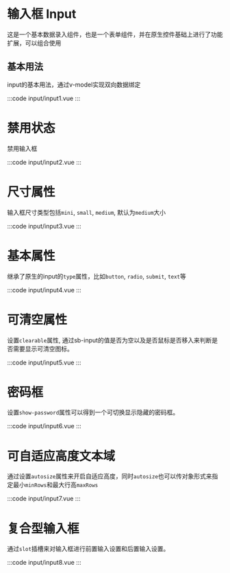 # 输入框 Input
这是一个基本数据录入组件，也是一个表单组件，并在原生控件基础上进行了功能扩展，可以组合使用

## 基本用法
input的基本用法，通过v-model实现双向数据绑定

:::code input/input1.vue
:::

# 禁用状态
禁用输入框

:::code input/input2.vue
:::

# 尺寸属性
输入框尺寸类型包括`mini`, `small`, `medium`, 默认为`medium`大小

:::code input/input3.vue
:::

# 基本属性
继承了原生的input的`type`属性，比如`button`, `radio`, `submit`, `text`等

:::code input/input4.vue
:::

# 可清空属性
设置`clearable`属性, 通过sb-input的值是否为空以及是否鼠标是否移入来判断是否需要显示可清空图标。

:::code input/input5.vue
:::

# 密码框
设置`show-password`属性可以得到一个可切换显示隐藏的密码框。

:::code input/input6.vue
:::

# 可自适应高度文本域
通过设置`autosize`属性来开启自适应高度，同时`autosize`也可以传对象形式来指定最小`minRows`和最大行高`maxRows`

:::code input/input7.vue
:::

# 复合型输入框
通过`slot`插槽来对输入框进行前置输入设置和后置输入设置。

:::code input/input8.vue
:::